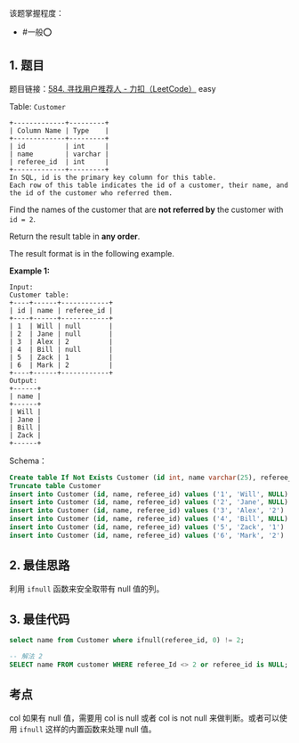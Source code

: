 
该题掌握程度：
- #一般⭕️

## 1. 题目
题目链接：[584. 寻找用户推荐人 - 力扣（LeetCode）](https://leetcode.cn/problems/find-customer-referee/description/)  easy

Table: `Customer`

```
+-------------+---------+
| Column Name | Type    |
+-------------+---------+
| id          | int     |
| name        | varchar |
| referee_id  | int     |
+-------------+---------+
In SQL, id is the primary key column for this table.
Each row of this table indicates the id of a customer, their name, and the id of the customer who referred them.
```



Find the names of the customer that are **not referred by** the customer with `id = 2`.

Return the result table in **any order**.

The result format is in the following example.



**Example 1:**

```
Input:
Customer table:
+----+------+------------+
| id | name | referee_id |
+----+------+------------+
| 1  | Will | null       |
| 2  | Jane | null       |
| 3  | Alex | 2          |
| 4  | Bill | null       |
| 5  | Zack | 1          |
| 6  | Mark | 2          |
+----+------+------------+
Output:
+------+
| name |
+------+
| Will |
| Jane |
| Bill |
| Zack |
+------+
```



Schema：

```sql
Create table If Not Exists Customer (id int, name varchar(25), referee_id int)
Truncate table Customer
insert into Customer (id, name, referee_id) values ('1', 'Will', NULL)
insert into Customer (id, name, referee_id) values ('2', 'Jane', NULL)
insert into Customer (id, name, referee_id) values ('3', 'Alex', '2')
insert into Customer (id, name, referee_id) values ('4', 'Bill', NULL)
insert into Customer (id, name, referee_id) values ('5', 'Zack', '1')
insert into Customer (id, name, referee_id) values ('6', 'Mark', '2')
```



## 2. 最佳思路

利用 `ifnull` 函数来安全取带有 null 值的列。

## 3. 最佳代码

```sql
select name from Customer where ifnull(referee_id, 0) != 2;

-- 解法 2
SELECT name FROM customer WHERE referee_Id <> 2 or referee_id is NULL;
```

## 考点

col 如果有 null 值，需要用 col is null 或者 col is not null 来做判断。或者可以使用 `ifnull` 这样的内置函数来处理 null 值。